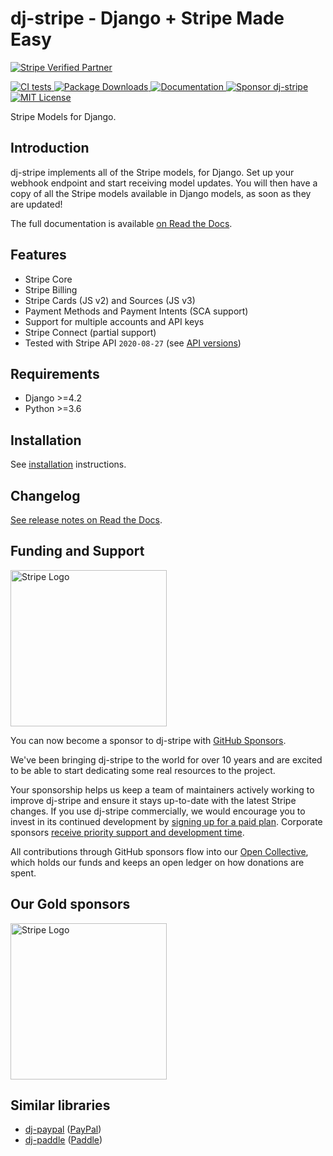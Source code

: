 # dj-stripe - Django + Stripe Made Easy

[
![Stripe Verified Partner](https://img.shields.io/static/v1?label=Stripe&message=Verified%20Partner&color=red&style=for-the-badge)
](https://stripe.com/docs/libraries#community-libraries)
<br>

[
![CI tests](https://github.com/dj-stripe/dj-stripe/actions/workflows/ci.yml/badge.svg)
](https://github.com/dj-stripe/dj-stripe/actions/workflows/ci.yml)
[
![Package Downloads](https://img.shields.io/pypi/dm/dj-stripe)
](https://pypi.org/project/dj-stripe/)
[
![Documentation](https://img.shields.io/static/v1?label=Docs&message=READ&color=informational&style=plastic)
](https://dj-stripe.github.io/dj-stripe/)
[
![Sponsor dj-stripe](https://img.shields.io/static/v1?label=Sponsor&message=%E2%9D%A4&logo=GitHub&color=red&style=plastic)
](https://github.com/sponsors/dj-stripe)
[
![MIT License](https://img.shields.io/static/v1?label=License&message=MIT&color=informational&style=plastic)
](https://github.com/sponsors/dj-stripe)

Stripe Models for Django.

## Introduction

dj-stripe implements all of the Stripe models, for Django. Set up your
webhook endpoint and start receiving model updates. You will then have
a copy of all the Stripe models available in Django models, as soon as
they are updated!

The full documentation is available [on Read the Docs](https://dj-stripe.github.io/dj-stripe/).

## Features

-   Stripe Core
-   Stripe Billing
-   Stripe Cards (JS v2) and Sources (JS v3)
-   Payment Methods and Payment Intents (SCA support)
-   Support for multiple accounts and API keys
-   Stripe Connect (partial support)
-   Tested with Stripe API `2020-08-27` (see [API versions](api_versions.md#dj-stripe_latest_tested_version))

## Requirements

-   Django >=4.2
-   Python >=3.6

## Installation

See [installation](https://dj-stripe.dev/dj-stripe/2.7/installation/) instructions.

## Changelog

[See release notes on Read the Docs](history/2_7_0/).

<!-- This link *will* get stale again eventually. There should be an index page for the
     changelog that can be linked to.

     For example:
     https://squidfunk.github.io/mkdocs-material/setup/setting-up-navigation/#section-index-pages -->

## Funding and Support

<a href="https://stripe.com">
  <img alt="Stripe Logo" src="./logos/stripe_blurple.svg" width="250px" />
</a>

You can now become a sponsor to dj-stripe with [GitHub Sponsors](https://github.com/sponsors/dj-stripe).

We've been bringing dj-stripe to the world for over 10 years and are excited to be able to start
dedicating some real resources to the project.

Your sponsorship helps us keep a team of maintainers actively working to improve dj-stripe and
ensure it stays up-to-date with the latest Stripe changes. If you use dj-stripe commercially, we would encourage you to invest in its continued
development by [signing up for a paid plan](https://github.com/sponsors/dj-stripe).
Corporate sponsors [receive priority support and development time](project/support.md).

All contributions through GitHub sponsors flow into our [Open Collective](https://opencollective.com/dj-stripe), which holds our funds and keeps
an open ledger on how donations are spent.

## Our Gold sponsors

<a href="https://stripe.com">
  <img alt="Stripe Logo" src="./logos/stripe_blurple.svg" width="250px" />
</a>

## Similar libraries

-   [dj-paypal](https://github.com/HearthSim/dj-paypal)
    ([PayPal](https://www.paypal.com/))
-   [dj-paddle](https://github.com/paddle-python/dj-paddle)
    ([Paddle](https://paddle.com/))